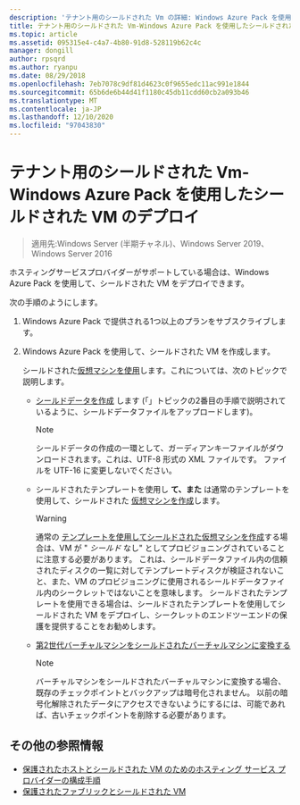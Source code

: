 ```yaml
---
description: 'テナント用のシールドされた Vm の詳細: Windows Azure Pack を使用したシールドされた VM のデプロイ」を参照してください。'
title: テナント用のシールドされた Vm-Windows Azure Pack を使用したシールドされた VM のデプロイ
ms.topic: article
ms.assetid: 095315e4-c4a7-4b80-91d8-528119b62c4c
manager: dongill
author: rpsqrd
ms.author: ryanpu
ms.date: 08/29/2018
ms.openlocfilehash: 7eb7078c9df81d4623c0f9655edc11ac991e1844
ms.sourcegitcommit: 65b6de6b44d41f1180c45db11cdd60cb2a093b46
ms.translationtype: MT
ms.contentlocale: ja-JP
ms.lasthandoff: 12/10/2020
ms.locfileid: "97043830"
---
```

# <a name="shielded-vms--for-tenants---deploying-a-shielded-vm-by-using-windows-azure-pack"></a>テナント用のシールドされた Vm-Windows Azure Pack を使用したシールドされた VM のデプロイ

>適用先:Windows Server (半期チャネル)、Windows Server 2019、Windows Server 2016

ホスティングサービスプロバイダーがサポートしている場合は、Windows Azure Pack を使用して、シールドされた VM をデプロイできます。

次の手順のようにします。

1. Windows Azure Pack で提供される1つ以上のプランをサブスクライブします。

2. Windows Azure Pack を使用して、シールドされた VM を作成します。

    シールドされた[仮想マシンを使用](/previous-versions/azure/windows-server-azure-pack/mt720674(v=technet.10))します。これについては、次のトピックで説明します。

   - [シールドデータを作成](/previous-versions/azure/windows-server-azure-pack/mt720672(v=technet.10)) します (「」トピックの2番目の手順で説明されているように、シールドデータファイルをアップロードします)。

     > [!NOTE]
     > シールドデータの作成の一環として、ガーディアンキーファイルがダウンロードされます。これは、UTF-8 形式の XML ファイルです。 ファイルを UTF-16 に変更しないでください。

   - シールドされたテンプレートを使用し **て、また** は通常のテンプレートを使用して、シールドされた [仮想マシンを作成](/previous-versions/azure/windows-server-azure-pack/mt720673(v=technet.10))します。

       > [!WARNING]
       > 通常の [テンプレートを使用してシールドされた仮想マシンを作成](/previous-versions/azure/windows-server-azure-pack/mt720673(v=technet.10)#Anchor_2)する場合は、VM が " *シールド* なし" としてプロビジョニングされていることに注意する必要があります。 これは、シールドデータファイル内の信頼されたディスクの一覧に対してテンプレートディスクが検証されないこと、また、VM のプロビジョニングに使用されるシールドデータファイル内のシークレットではないことを意味します。 シールドされたテンプレートを使用できる場合は、シールドされたテンプレートを使用してシールドされた VM をデプロイし、シークレットのエンドツーエンドの保護を提供することをお勧めします。

   - [第2世代バーチャルマシンをシールドされたバーチャルマシンに変換する](/previous-versions/azure/windows-server-azure-pack/mt720670(v=technet.10))

       > [!NOTE]
       > バーチャルマシンをシールドされたバーチャルマシンに変換する場合、既存のチェックポイントとバックアップは暗号化されません。 以前の暗号化解除されたデータにアクセスできないようにするには、可能であれば、古いチェックポイントを削除する必要があります。

## <a name="additional-references"></a>その他の参照情報

- [保護されたホストとシールドされた VM のためのホスティング サービス プロバイダーの構成手順](guarded-fabric-configuration-scenarios-for-shielded-vms-overview.md)
- [保護されたファブリックとシールドされた VM](guarded-fabric-and-shielded-vms-top-node.md)
